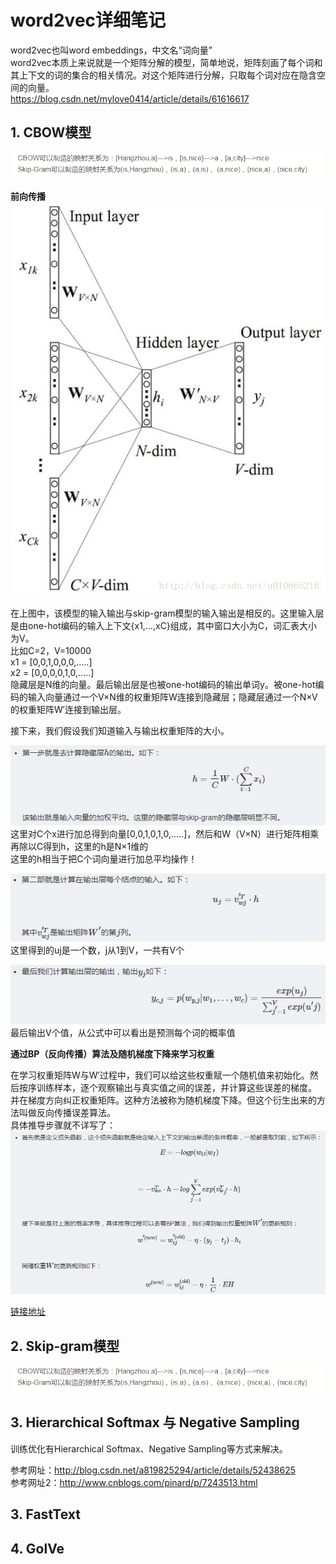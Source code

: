 # word2vec详细笔记

word2vec也叫word embeddings，中文名“词向量”<br>
word2vec本质上来说就是一个矩阵分解的模型，简单地说，矩阵刻画了每个词和其上下文的词的集合的相关情况。对这个矩阵进行分解，只取每个词对应在隐含空间的向量。<br>
https://blog.csdn.net/mylove0414/article/details/61616617

## 1. CBOW模型

![w2v](pic/word2vec1.png)

**前向传播**<br>
![cbow](pic/cbow.png)

在上图中，该模型的输入输出与skip-gram模型的输入输出是相反的。这里输入层是由one-hot编码的输入上下文{x1,…,xC}组成，其中窗口大小为C，词汇表大小为V。<br>
比如C=2，V=10000<br>
x1 = \[0,0,1,0,0,0,.....]<br>
x2 = \[0,0,0,0,1,0,.....]<br>
隐藏层是N维的向量。最后输出层是也被one-hot编码的输出单词y。被one-hot编码的输入向量通过一个V×N维的权重矩阵W连接到隐藏层；隐藏层通过一个N×V的权重矩阵W′连接到输出层。

接下来，我们假设我们知道输入与输出权重矩阵的大小。

![cbow1](pic/cbow1.png)<br>
这里对C个x进行加总得到向量\[0,0,1,0,1,0,.....]，然后和W（V×N）进行矩阵相乘再除以C得到h，这里的h是N×1维的<br>
这里的h相当于把C个词向量进行加总平均操作！

![cbow2](pic/cbow2.png)<br>
这里得到的uj是一个数，j从1到V，一共有V个

![cbow3](pic/cbow3.png)<br>
最后输出V个值，从公式中可以看出是预测每个词的概率值

**通过BP（反向传播）算法及随机梯度下降来学习权重**<br>

在学习权重矩阵W与W′过程中，我们可以给这些权重赋一个随机值来初始化。然后按序训练样本，逐个观察输出与真实值之间的误差，并计算这些误差的梯度。
并在梯度方向纠正权重矩阵。这种方法被称为随机梯度下降。但这个衍生出来的方法叫做反向传播误差算法。<br> 
具体推导步骤就不详写了：<br>
![cbow_bp](pic/cbow_bp.png)

[链接地址](https://blog.csdn.net/u010665216/article/details/78724856)

## 2. Skip-gram模型

![w2v](pic/word2vec1.png)



## 3. Hierarchical Softmax 与 Negative Sampling

训练优化有Hierarchical Softmax、Negative Sampling等方式来解决。

参考网址：http://blog.csdn.net/a819825294/article/details/52438625<br>
参考网址2：http://www.cnblogs.com/pinard/p/7243513.html<br>

## 3. FastText

## 4. GolVe 
